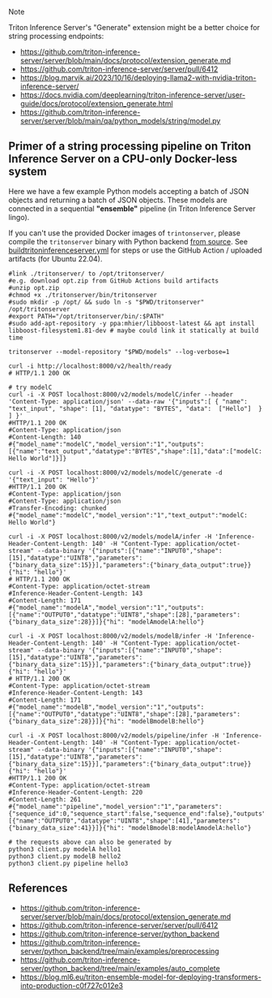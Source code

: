 > [!NOTE]
> Triton Inference Server's "Generate" extension might be a better choice for string processing endpoints:
> - https://github.com/triton-inference-server/server/blob/main/docs/protocol/extension_generate.md
> - https://github.com/triton-inference-server/server/pull/6412
> - https://blog.marvik.ai/2023/10/16/deploying-llama2-with-nvidia-triton-inference-server/
> - https://docs.nvidia.com/deeplearning/triton-inference-server/user-guide/docs/protocol/extension_generate.html
> - https://github.com/triton-inference-server/server/blob/main/qa/python_models/string/model.py

##  Primer of a string processing pipeline on Triton Inference Server on a CPU-only Docker-less system

Here we have a few example Python models accepting a batch of JSON objects and returning a batch of JSON objects. These models are connected in a sequential **"ensemble"** pipeline (in Triton Inference Server lingo).

If you can't use the provided Docker images of `trintonserver`, please compile the `tritonserver` binary with Python backend [from source](https://github.com/triton-inference-server/server/blob/main/docs/customization_guide/build.md#cpu-only-build). See [buildtritoninferenceserver.yml](./.github/workflows/buildtritoninferenceserver.yml) for steps or use the GitHub Action / uploaded artifacts (for Ubuntu 22.04).

```shell
#link ./tritonserver/ to /opt/tritonserver/
#e.g. download opt.zip from GitHub Actions build artifacts
#unzip opt.zip
#chmod +x ./tritonserver/bin/tritonserver
#sudo mkdir -p /opt/ && sudo ln -s "$PWD/tritonserver" /opt/tritonserver
#export PATH="/opt/tritonserver/bin/:$PATH"
#sudo add-apt-repository -y ppa:mhier/libboost-latest && apt install libboost-filesystem1.81-dev # maybe could link it statically at build time

tritonserver --model-repository "$PWD/models" --log-verbose=1

curl -i http://localhost:8000/v2/health/ready
# HTTP/1.1 200 OK

# try modelC
curl -i -X POST localhost:8000/v2/models/modelC/infer --header 'Content-Type: application/json' --data-raw '{"inputs":[ { "name": "text_input", "shape": [1], "datatype": "BYTES", "data":  ["Hello"]  }  ] }'
#HTTP/1.1 200 OK
#Content-Type: application/json
#Content-Length: 140
#{"model_name":"modelC","model_version":"1","outputs":[{"name":"text_output","datatype":"BYTES","shape":[1],"data":["modelC: Hello World"]}]}

curl -i -X POST localhost:8000/v2/models/modelC/generate -d '{"text_input": "Hello"}'
#HTTP/1.1 200 OK
#Content-Type: application/json
#Content-Type: application/json
#Transfer-Encoding: chunked
#{"model_name":"modelC","model_version":"1","text_output":"modelC: Hello World"}

curl -i -X POST localhost:8000/v2/models/modelA/infer -H 'Inference-Header-Content-Length: 140' -H "Content-Type: application/octet-stream" --data-binary '{"inputs":[{"name":"INPUT0","shape":[15],"datatype":"UINT8","parameters":{"binary_data_size":15}}],"parameters":{"binary_data_output":true}}{"hi": "hello"}'
# HTTP/1.1 200 OK
#Content-Type: application/octet-stream
#Inference-Header-Content-Length: 143
#Content-Length: 171
#{"model_name":"modelA","model_version":"1","outputs":[{"name":"OUTPUT0","datatype":"UINT8","shape":[28],"parameters":{"binary_data_size":28}}]}{"hi": "modelAmodelA:hello"}

curl -i -X POST localhost:8000/v2/models/modelB/infer -H 'Inference-Header-Content-Length: 140' -H "Content-Type: application/octet-stream" --data-binary '{"inputs":[{"name":"INPUT0","shape":[15],"datatype":"UINT8","parameters":{"binary_data_size":15}}],"parameters":{"binary_data_output":true}}{"hi": "hello"}'
# HTTP/1.1 200 OK
#Content-Type: application/octet-stream
#Inference-Header-Content-Length: 143
#Content-Length: 171
#{"model_name":"modelB","model_version":"1","outputs":[{"name":"OUTPUT0","datatype":"UINT8","shape":[28],"parameters":{"binary_data_size":28}}]}{"hi": "modelBmodelB:hello"}

curl -i -X POST localhost:8000/v2/models/pipeline/infer -H 'Inference-Header-Content-Length: 140' -H "Content-Type: application/octet-stream" --data-binary '{"inputs":[{"name":"INPUT0","shape":[15],"datatype":"UINT8","parameters":{"binary_data_size":15}}],"parameters":{"binary_data_output":true}}{"hi": "hello"}'
#HTTP/1.1 200 OK
#Content-Type: application/octet-stream
#Inference-Header-Content-Length: 220
#Content-Length: 261
#{"model_name":"pipeline","model_version":"1","parameters":{"sequence_id":0,"sequence_start":false,"sequence_end":false},"outputs":[{"name":"OUTPUT0","datatype":"UINT8","shape":[41],"parameters":{"binary_data_size":41}}]}{"hi": "modelBmodelB:modelAmodelA:hello"}

# the requests above can also be generated by
python3 client.py modelA hello1
python3 client.py modelB hello2
python3 client.py pipeline hello3
```

## References
- https://github.com/triton-inference-server/server/blob/main/docs/protocol/extension_generate.md
- https://github.com/triton-inference-server/server/pull/6412
- https://github.com/triton-inference-server/python_backend
- https://github.com/triton-inference-server/python_backend/tree/main/examples/preprocessing
- https://github.com/triton-inference-server/python_backend/tree/main/examples/auto_complete
- https://blog.ml6.eu/triton-ensemble-model-for-deploying-transformers-into-production-c0f727c012e3
